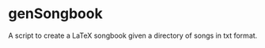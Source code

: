 genSongbook
===========

A script to create a LaTeX songbook given a directory of songs in txt format.
